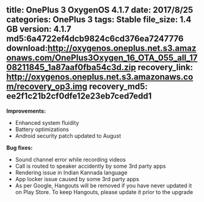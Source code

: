 title: OnePlus 3 OxygenOS 4.1.7
date: 2017/8/25
categories: OnePlus 3
tags: Stable
file_size: 1.4 GB
version: 4.1.7
md5:6a4722ef4dcb9824c6cd376ea7247776 
download:http://oxygenos.oneplus.net.s3.amazonaws.com/OnePlus3Oxygen_16_OTA_055_all_1708211845_1a87aaf0fba54c3d.zip 
recovery_link: http://oxygenos.oneplus.net.s3.amazonaws.com/recovery_op3.img
recovery_md5: ee2f1c21b2cf0dfe12e23eb7ced7edd1
---

**Improvements:**
* Enhanced system fluidity
* Battery optimizations
* Android security patch updated to August

**Bug fixes:**
* Sound channel error while recording videos
* Call is routed to speaker accidently by some 3rd party apps
* Rendering issue in Indian Kannada language
* App locker issue caused by some 3rd party apps
* As per Google, Hangouts will be removed if you have never updated it on Play Store. To keep Hangouts, please update it prior to the upgrade


